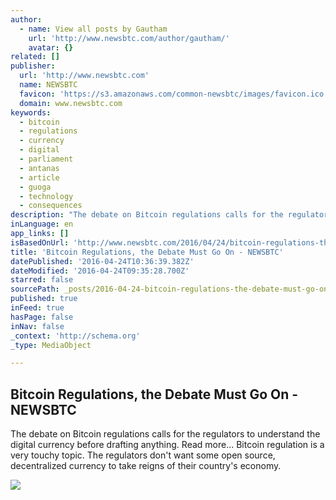 ```yaml
---
author:
  - name: View all posts by Gautham
    url: 'http://www.newsbtc.com/author/gautham/'
    avatar: {}
related: []
publisher:
  url: 'http://www.newsbtc.com'
  name: NEWSBTC
  favicon: 'https://s3.amazonaws.com/common-newsbtc/images/favicon.ico'
  domain: www.newsbtc.com
keywords:
  - bitcoin
  - regulations
  - currency
  - digital
  - parliament
  - antanas
  - article
  - guoga
  - technology
  - consequences
description: "The debate on Bitcoin regulations calls for the regulators to understand the digital currency before drafting anything. Read more... Bitcoin regulation is a very touchy topic. The regulators don't want some open source, decentralized currency to take reigns of their country's economy."
inLanguage: en
app_links: []
isBasedOnUrl: 'http://www.newsbtc.com/2016/04/24/bitcoin-regulations-the-debate-must-go-on/'
title: 'Bitcoin Regulations, the Debate Must Go On - NEWSBTC'
datePublished: '2016-04-24T10:36:39.382Z'
dateModified: '2016-04-24T09:35:28.700Z'
starred: false
sourcePath: _posts/2016-04-24-bitcoin-regulations-the-debate-must-go-on-newsbtc.md
published: true
inFeed: true
hasPage: false
inNav: false
_context: 'http://schema.org'
_type: MediaObject

---
```

<article style=""><h1>Bitcoin Regulations, the Debate Must Go On - NEWSBTC</h1><p>The debate on Bitcoin regulations calls for the regulators to understand the digital currency before drafting anything. Read more... Bitcoin regulation is a very touchy topic. The regulators don't want some open source, decentralized currency to take reigns of their country's economy.</p><img src="http://s3.amazonaws.com/main-newsbtc-images/2016/04/23215326/23444885054_05521ba7cd_z.jpg" /></article>